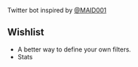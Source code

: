 Twitter bot inspired by [@MAID001](https://twitter.com/)

Wishlist
--------
* A better way to define your own filters.
* Stats
